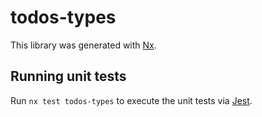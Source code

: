 # todos-types

This library was generated with [Nx](https://nx.dev).

## Running unit tests

Run `nx test todos-types` to execute the unit tests via [Jest](https://jestjs.io).
